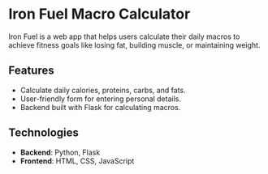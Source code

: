 # Iron Fuel Macro Calculator

Iron Fuel is a web app that helps users calculate their daily macros to achieve fitness goals like losing fat, building muscle, or maintaining weight.

## Features

- Calculate daily calories, proteins, carbs, and fats.
- User-friendly form for entering personal details.
- Backend built with Flask for calculating macros.

## Technologies

- **Backend**: Python, Flask
- **Frontend**: HTML, CSS, JavaScript

